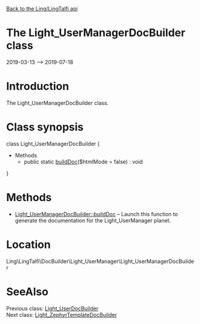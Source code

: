[Back to the Ling/LingTalfi api](https://github.com/lingtalfi/LingTalfi/blob/master/doc/api/Ling/LingTalfi.md)



The Light_UserManagerDocBuilder class
================
2019-03-13 --> 2019-07-18






Introduction
============

The Light_UserManagerDocBuilder class.



Class synopsis
==============


class <span class="pl-k">Light_UserManagerDocBuilder</span>  {

- Methods
    - public static [buildDoc](https://github.com/lingtalfi/LingTalfi/blob/master/doc/api/Ling/LingTalfi/DocBuilder/Light_UserManager/Light_UserManagerDocBuilder/buildDoc.md)($htmlMode = false) : void

}






Methods
==============

- [Light_UserManagerDocBuilder::buildDoc](https://github.com/lingtalfi/LingTalfi/blob/master/doc/api/Ling/LingTalfi/DocBuilder/Light_UserManager/Light_UserManagerDocBuilder/buildDoc.md) &ndash; Launch this function to generate the documentation for the Light_UserManager planet.





Location
=============
Ling\LingTalfi\DocBuilder\Light_UserManager\Light_UserManagerDocBuilder


SeeAlso
==============
Previous class: [Light_UserDocBuilder](https://github.com/lingtalfi/LingTalfi/blob/master/doc/api/Ling/LingTalfi/DocBuilder/Light_User/Light_UserDocBuilder.md)<br>Next class: [Light_ZephyrTemplateDocBuilder](https://github.com/lingtalfi/LingTalfi/blob/master/doc/api/Ling/LingTalfi/DocBuilder/Light_ZephyrTemplate/Light_ZephyrTemplateDocBuilder.md)<br>
